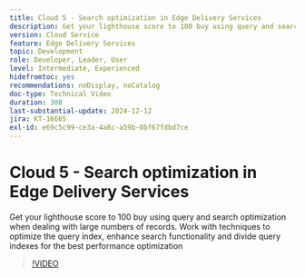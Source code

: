```yaml
---
title: Cloud 5 - Search optimization in Edge Delivery Services
description: Get your lighthouse score to 100 buy using query and search optimization when dealing with large numbers of records.
version: Cloud Service
feature: Edge Delivery Services
topic: Development
role: Developer, Leader, User
level: Intermediate, Experienced
hidefromtoc: yes
recommendations: noDisplay, noCatalog
doc-type: Technical Video
duration: 308
last-substantial-update: 2024-12-12
jira: KT-16665
exl-id: e69c5c99-ce3a-4a8c-a59b-0bf67fdbd7ce
---
```

# Cloud 5 - Search optimization in Edge Delivery Services

Get your lighthouse score to 100 buy using query and search optimization when dealing with large numbers of records. Work with techniques to optimize the query index, enhance search functionality and divide query indexes for the best performance optimization

>[!VIDEO](https://video.tv.adobe.com/v/3440976/?learn=on&enablevpops)

